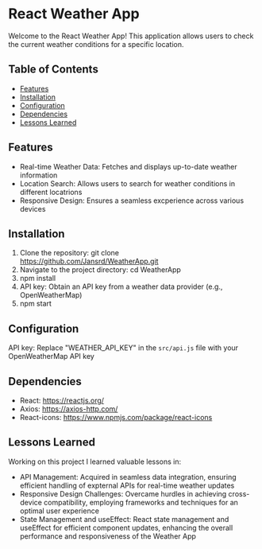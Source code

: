 # React Weather App

Welcome to the React Weather App! This application allows users to check the current weather conditions for a specific location.

## Table of Contents
- [Features](#features)
- [Installation](#installation)
- [Configuration](#configuration)
- [Dependencies](#dependencies)
- [Lessons Learned](#lessons)

## Features

- Real-time Weather Data: Fetches and displays up-to-date weather information
- Location Search: Allows users to search for weather conditions in different locatrions
- Responsive Design: Ensures a seamless excperience across various devices
  

## Installation 

1.  Clone the repository:
    git clone https://github.com/Jansrd/WeatherApp.git
2. Navigate to the project directory:
  cd WeatherApp
3. npm install
4. API key:
  Obtain an API key from a weather data provider (e.g., OpenWeatherMap)
5. npm start
   

## Configuration

API key: Replace "WEATHER_API_KEY" in the `src/api.js` file with your OpenWeatherMap API key


## Dependencies

- React: https://reactjs.org/
- Axios: https://axios-http.com/
- React-icons: https://www.npmjs.com/package/react-icons
  

## Lessons Learned
Working on this project I learned valuable lessons in:
-  API Management: Acquired in seamless data integration, ensuring efficient handling of expternal APIs for real-time weather updates
-  Responsive Design Challenges: Overcame hurdles in achieving cross-device compatibility, employing frameworks and techniques for an optimal user experience
-  State Management and useEffect: React state management and useEffect for efficient component updates, enhancing the overall performance and responsiveness of the Weather App
